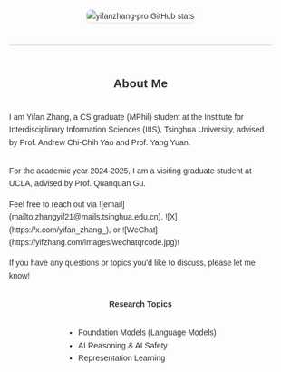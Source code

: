<div style="display: flex; flex-direction: column; align-items: center; font-family: Arial, sans-serif; max-width: 800px; margin: 0 auto; padding: 20px; line-height: 1.6; color: #333;">
  <div style="display: flex; justify-content: center; align-items: center; gap: 20px; margin-bottom: 20px;">
    <img src="https://github-readme-stats.vercel.app/api?username=yifanzhang-pro&show_icons=true&theme=gruvbox&count_private=true" alt="yifanzhang-pro GitHub stats" style="max-width: 400px; border-radius: 8px; box-shadow: 0 2px 5px rgba(0, 0, 0, 0.1);"/>
<!--     <img src="https://github-readme-activity-graph.vercel.app/graph?username=yifanzhang-pro&theme=xcode&hide_border=true" /> -->
  </div>
  <hr style="border: none; height: 1px; background-color: #ccc; margin: 20px 0; width: 100%;">

## About Me
<p>I am Yifan Zhang, a CS graduate (MPhil) student at the Institute for Interdisciplinary Information Sciences (IIIS), Tsinghua University, advised by Prof. Andrew Chi-Chih Yao and Prof. Yang Yuan. </p>
<p>For the academic year 2024-2025, I am a visiting graduate student at UCLA, advised by Prof. Quanquan Gu.</p>
Feel free to reach out via ![email](mailto:zhangyif21@mails.tsinghua.edu.cn), ![X](https://x.com/yifan_zhang_), or ![WeChat](https://yifzhang.com/images/wechatqrcode.jpg)! 
<p>If you have any questions or topics you'd like to discuss, please let me know! </p>

**Research Topics**
- Foundation Models (Language Models) 
- AI Reasoning & AI Safety
- Representation Learning 

